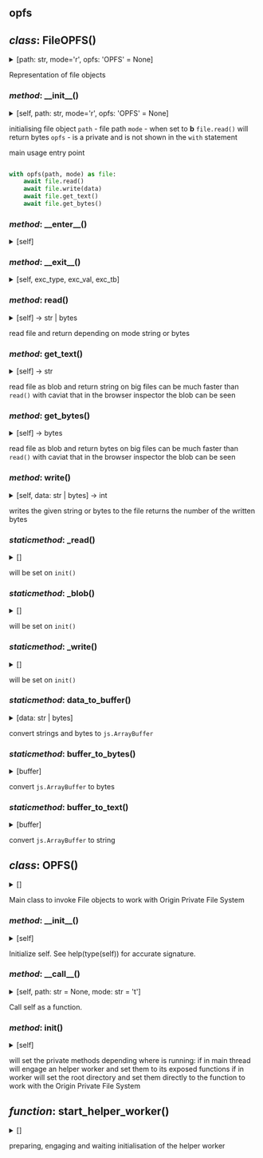 ## opfs



## *class*:  FileOPFS()

<details><summary>[path: str, mode='r', opfs: 'OPFS' = None]</summary>


  ```python
class FileOPFS:
    encoder = TextEncoder.new().encode
    def __init__(self, path:str, mode='r', opfs:'OPFS'=None):
        self.path:str = path
        self.mode:str = mode
        self.opfs:'OPFS' = opfs
    def __enter__(self):
        return self
    def __exit__(self, exc_type, exc_val, exc_tb):
        return False
    async def read(self)->str|bytes:
        buffer = await FileOPFS._read(self.path, self._root)
        if self.mode.endswith('b'):
            return self.buffer_to_bytes(buffer)
        else:
            return self.buffer_to_text(buffer)
    async def get_text(self)->str:
        result = await FileOPFS._blob(self.path, 't', self._root)
        return result
    async def get_bytes(self)->bytes:
        result = await FileOPFS._blob(self.path, 'b', self._root)
        return bytes(result)
    async def write(self, data:str|bytes)->int:
        buffer = self.data_to_buffer(data)
        result = await FileOPFS._write(self.path, buffer, self._root)
        return result
    @staticmethod
    async def _read():
        pass
    @staticmethod
    async def _blob():
        pass
    @staticmethod
    async def _write():
        pass
    @staticmethod
    def data_to_buffer(data:str|bytes):
        encoder = FileOPFS.encoder
        array = encoder(data) if isinstance(data, str) else Uint8Array.new(data)
        buffer:ArrayBuffer = array.buffer
        return buffer
    @staticmethod
    def buffer_to_bytes(buffer):
        array = Uint8Array.new(buffer)
        result_bytes = bytes(array)
        return result_bytes
    @staticmethod
    def buffer_to_text(buffer):
        result_bytes = FileOPFS.buffer_to_bytes(buffer)
        return result_bytes.decode('utf-8') 
```


</details>


Representation of file objects


### *method*:  \_\_init\_\_()

<details><summary>[self, path: str, mode='r', opfs: 'OPFS' = None]</summary>


  ```python
    def __init__(self, path:str, mode='r', opfs:'OPFS'=None):
        self.path:str = path
        self.mode:str = mode
        self.opfs:'OPFS' = opfs
```


</details>


initialising file object
`path` - file path
`mode` - when set to **b** `file.read()` will return bytes
`opfs` - is a private and is not shown in the `with` statement

main usage entry point

```python

with opfs(path, mode) as file:
    await file.read()
    await file.write(data)
    await file.get_text()
    await file.get_bytes()

```


### *method*:  \_\_enter\_\_()

<details><summary>[self]</summary>


  ```python
    def __enter__(self):
        return self
```


</details>





### *method*:  \_\_exit\_\_()

<details><summary>[self, exc_type, exc_val, exc_tb]</summary>


  ```python
    def __exit__(self, exc_type, exc_val, exc_tb):
        return False
```


</details>





### *method*:  read()

<details><summary>[self] ->  str | bytes</summary>


  ```python
    async def read(self)->str|bytes:
        buffer = await FileOPFS._read(self.path, self._root)
        if self.mode.endswith('b'):
            return self.buffer_to_bytes(buffer)
        else:
            return self.buffer_to_text(buffer)
```


</details>


read file and return depending on mode string or bytes


### *method*:  get\_text()

<details><summary>[self] ->  str</summary>


  ```python
    async def get_text(self)->str:
        result = await FileOPFS._blob(self.path, 't', self._root)
        return result
```


</details>


read file as blob and return string
on big files can be much faster than `read()` with caviat
that in the browser inspector the blob can be seen


### *method*:  get\_bytes()

<details><summary>[self] ->  bytes</summary>


  ```python
    async def get_bytes(self)->bytes:
        result = await FileOPFS._blob(self.path, 'b', self._root)
        return bytes(result)
```


</details>


read file as blob and return bytes
on big files can be much faster than `read()` with caviat
that in the browser inspector the blob can be seen


### *method*:  write()

<details><summary>[self, data: str | bytes] ->  int</summary>


  ```python
    async def write(self, data:str|bytes)->int:
        buffer = self.data_to_buffer(data)
        result = await FileOPFS._write(self.path, buffer, self._root)
        return result
```


</details>


writes the given string or bytes to the file
returns the number of the written bytes


### *staticmethod*:  \_read()

<details><summary>[]</summary>


  ```python
    @staticmethod
    async def _read():
        pass
```


</details>


will be set on `init()`


### *staticmethod*:  \_blob()

<details><summary>[]</summary>


  ```python
    @staticmethod
    async def _blob():
        pass
```


</details>


will be set on `init()`


### *staticmethod*:  \_write()

<details><summary>[]</summary>


  ```python
    @staticmethod
    async def _write():
        pass
```


</details>


will be set on `init()`


### *staticmethod*:  data\_to\_buffer()

<details><summary>[data: str | bytes]</summary>


  ```python
    @staticmethod
    def data_to_buffer(data:str|bytes):
        encoder = FileOPFS.encoder
        array = encoder(data) if isinstance(data, str) else Uint8Array.new(data)
        buffer:ArrayBuffer = array.buffer
        return buffer
```


</details>


convert strings and bytes to `js.ArrayBuffer`


### *staticmethod*:  buffer\_to\_bytes()

<details><summary>[buffer]</summary>


  ```python
    @staticmethod
    def buffer_to_bytes(buffer):
        array = Uint8Array.new(buffer)
        result_bytes = bytes(array)
        return result_bytes
```


</details>


convert `js.ArrayBuffer` to bytes


### *staticmethod*:  buffer\_to\_text()

<details><summary>[buffer]</summary>


  ```python
    @staticmethod
    def buffer_to_text(buffer):
        result_bytes = FileOPFS.buffer_to_bytes(buffer)
        return result_bytes.decode('utf-8') 
```


</details>


convert `js.ArrayBuffer` to string



## *class*:  OPFS()

<details><summary>[]</summary>


  ```python
class OPFS:
    file_cls = FileOPFS
    def __init__(self):
        pass
    def __call__(self, path:str=None, mode:str='t'):
        return self.file_cls(path=path, mode=mode, opfs=self)
    async def init(self):
        if not RUNNING_IN_WORKER:
            worker = await start_helper_worker()
            FileOPFS._root = ''
            FileOPFS._read = worker.sync.read
            FileOPFS._blob = worker.sync.blob
            FileOPFS._write = worker.sync.write
        else:
            from .helpers import opfs_read, opfs_blob, opfs_write
            FileOPFS._root = await navigator.storage.getDirectory()
            FileOPFS._read = opfs_read
            FileOPFS._blob = opfs_blob
            FileOPFS._write = opfs_write
```


</details>


Main class to invoke File objects to work with
Origin Private File System


### *method*:  \_\_init\_\_()

<details><summary>[self]</summary>


  ```python
    def __init__(self):
        pass
```


</details>


Initialize self.  See help(type(self)) for accurate signature.


### *method*:  \_\_call\_\_()

<details><summary>[self, path: str = None, mode: str = 't']</summary>


  ```python
    def __call__(self, path:str=None, mode:str='t'):
        return self.file_cls(path=path, mode=mode, opfs=self)
```


</details>


Call self as a function.


### *method*:  init()

<details><summary>[self]</summary>


  ```python
    async def init(self):
        if not RUNNING_IN_WORKER:
            worker = await start_helper_worker()
            FileOPFS._root = ''
            FileOPFS._read = worker.sync.read
            FileOPFS._blob = worker.sync.blob
            FileOPFS._write = worker.sync.write
        else:
            from .helpers import opfs_read, opfs_blob, opfs_write
            FileOPFS._root = await navigator.storage.getDirectory()
            FileOPFS._read = opfs_read
            FileOPFS._blob = opfs_blob
            FileOPFS._write = opfs_write
```


</details>


will set the private methods depending where is running:
if in main thread will engage an helper worker and set them to its exposed functions
if in worker will set the root directory and set them
directly to the function to work with the Origin Private File System




## *function*:  start\_helper\_worker()

<details><summary>[]</summary>


  ```python
async def start_helper_worker():
    from pyscript import PyWorker
    import base64
    import os
    script_path = os.path.abspath(__file__)
    parent_directory = os.path.dirname(script_path)
    file_path = os.path.join(parent_directory, 'helpers.py')
    with open(file_path, 'r') as f:
        src = f.read()
    python_code_bytes = src.encode('utf-8')
    base64_code = base64.b64encode(python_code_bytes).decode('utf-8')
    data_url = f"data:application/x-python-code;base64,{base64_code}"
    worker = PyWorker(data_url, type='pyodide')
    await worker.ready
    await worker.sync.init_helper()
    return worker
```


</details>


preparing, engaging and waiting initialisation of the helper worker




